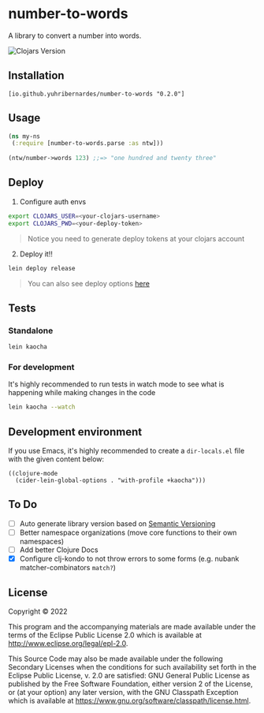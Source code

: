 # number-to-words
A library to convert a number into words.

![Clojars Version](https://img.shields.io/clojars/v/io.github.yuhribernardes/number-to-words?color=%2336B8DD&logo=Clojure&logoColor=white&style=for-the-badge)

## Installation

```edn
[io.github.yuhribernardes/number-to-words "0.2.0"]
```

## Usage

``` clojure
(ns my-ns
 (:require [number-to-words.parse :as ntw]))
 
(ntw/number->words 123) ;;=> "one hundred and twenty three"
```

## Deploy

1. Configure auth envs

``` sh
export CLOJARS_USER=<your-clojars-username>
export CLOJARS_PWD=<your-deploy-token>
```

> Notice you need to generate deploy tokens at your clojars account

2. Deploy it!!

``` sh
lein deploy release
```

> You can also see deploy options [here][clojars-deploy]

## Tests

### Standalone

``` sh
lein kaocha
```

### For development
It's highly recommended to run tests in watch mode to see what is happening while making changes in the code

``` sh
lein kaocha --watch
```

## Development environment

If you use Emacs, it's highly recommended to create a `dir-locals.el` file with the given content below:

``` emacs-lisp
((clojure-mode
  (cider-lein-global-options . "with-profile +kaocha")))
```

## To Do

- [ ] Auto generate library version based on [Semantic Versioning][semver]
- [ ] Better namespace organizations (move core functions to their own namespaces)
- [ ] Add better Clojure Docs
- [x] Configure clj-kondo to not throw errors to some forms (e.g. nubank matcher-combinators `match?`)

## License

Copyright © 2022

This program and the accompanying materials are made available under the
terms of the Eclipse Public License 2.0 which is available at
http://www.eclipse.org/legal/epl-2.0.

This Source Code may also be made available under the following Secondary
Licenses when the conditions for such availability set forth in the Eclipse
Public License, v. 2.0 are satisfied: GNU General Public License as published by
the Free Software Foundation, either version 2 of the License, or (at your
option) any later version, with the GNU Classpath Exception which is available
at https://www.gnu.org/software/classpath/license.html.

[semver]: https://semver.org
[clojars-deploy]: https://github.com/technomancy/leiningen/blob/master/doc/DEPLOY.md#deploying-libraries
